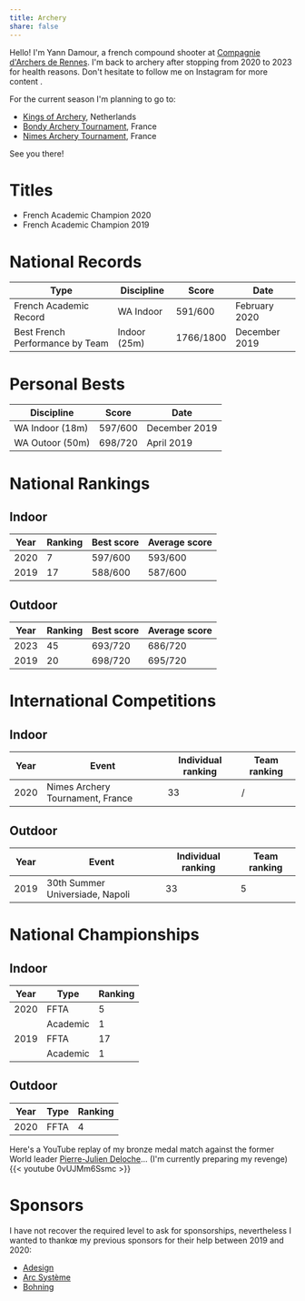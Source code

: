 ```yaml
---
title: Archery
share: false
---
```



Hello!
I'm Yann Damour, a french compound shooter at [Compagnie d'Archers de Rennes](https://www.facebook.com/archersderennes/).
I'm back to archery after stopping from 2020 to 2023
for health reasons. 
Don't hesitate to follow me on Instagram for more content [<i class="fa-brands fa-instagram"></i>](https://www.instagram.com/dr_yann_/).

For the current season I'm planning to go to:
- [Kings of Archery](https://www.kingsofarchery.com/), Netherlands
- [Bondy Archery Tournament](https://www.asbondy-archery.com/index.php/presentation), France
- [Nimes Archery Tournament](https://www.nimesarchery.com/), France

See you there!

# Titles
- French Academic Champion 2020
- French Academic Champion 2019

# National Records
| Type                            | Discipline   | Score     | Date          | 
|---------------------------------|--------------|-----------|---------------|
| French Academic Record          | WA Indoor    | 591/600   | February 2020 |
| Best French Performance by Team | Indoor (25m) | 1766/1800 | December 2019 |

# Personal Bests
| Discipline      | Score   | Date          |
|-----------------|---------|---------------|
| WA Indoor (18m) | 597/600 | December 2019 |
| WA Outoor (50m) | 698/720 | April 2019    |

# National Rankings
## Indoor
| Year | Ranking | Best score | Average score | 
|------|---------|------------|---------------|
| 2020 | 7       | 597/600    | 593/600       | 
| 2019 | 17      | 588/600    | 587/600       |
## Outdoor
| Year | Ranking | Best score | Average score |
|------|---------|------------|---------------|
| 2023 | 45      | 693/720    | 686/720       |
| 2019 | 20      | 698/720    | 695/720       |

# International Competitions
## Indoor
| Year | Event                            | Individual ranking | Team ranking |  
|------|----------------------------------|--------------------|--------------|
| 2020 | Nimes Archery Tournament, France | 33                 | /            | 

## Outdoor
| Year | Event                            | Individual ranking | Team ranking |  
|------|----------------------------------|--------------------|--------------|
| 2019 | 30th Summer Universiade, Napoli  | 33                 | 5            | 

# National Championships
## Indoor
| Year | Type     | Ranking |
|------|----------|---------|
| 2020 | FFTA     | 5       |
|      | Academic | 1       |
| 2019 | FFTA     | 17      |
|      | Academic | 1       |

## Outdoor
| Year | Type     | Ranking |
|------|----------|---------|
| 2020 | FFTA     | 4       |

Here's a YouTube replay of my bronze medal match against the former World leader [Pierre-Julien Deloche](https://www.pjdeloche.com/)...
(I'm currently preparing my revenge)
{{< youtube 0vUJMm6Ssmc >}}

# Sponsors
I have not recover the required level to ask for sponsorships, nevertheless 
I wanted to thankœ my previous sponsors for their help between 2019 and 2020:
- [Adesign](https://www.wraps-adesign.fr/)
- [Arc Système](https://www.arc-systeme.fr/)
- [Bohning](https://www.bohning.com/fr/)
